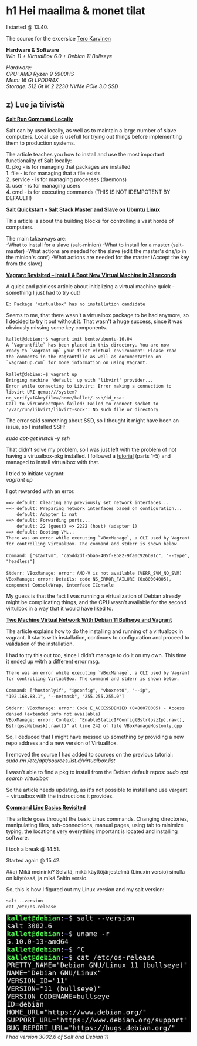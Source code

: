 # **h1 Hei maailma & monet tilat**

I started @ 13.40.
  
The source for the excersice [Tero Karvinen](https://terokarvinen.com/2021/configuration-management-systems-2022-spring/#h1-hei-maailma--monet-tilat)
  
**Hardware & Software**  
*Win 11 + VirtualBox 6.0 + Debian 11 Bullseye*  
  
*Hardware:*  
*CPU: AMD Ryzen 9 5900HS*  
*Mem: 16 Gt LPDDR4X*  
*Storage: 512 Gt M.2 2230 NVMe PCIe 3.0 SSD*  
  
##  z) Lue ja tiivistä ##

**[Salt Run Command Locally](https://terokarvinen.com/2021/salt-run-command-locally/)**  
  
Salt can by used locally, as well as to maintain a large number of slave computers. Local use is usefull for trying out things before implementing them to production systems.

The article teaches you how to install and use the most important functionality of Salt locally:  
	0. pkg - is for managing that packages are installed  
	1. file - is for managing that a file exists  
	2. service - is for managing processes (daemons)  
	3. user - is for managing users  
	4. cmd - is for executing commands (THIS IS NOT IDEMPOTENT BY DEFAULT!)  
  
**[Salt Quickstart – Salt Stack Master and Slave on Ubuntu Linux](https://terokarvinen.com/2018/salt-quickstart-salt-stack-master-and-slave-on-ubuntu-linux/)**  
  
This article is about the building blocks for controlling a vast horde of computers.  
  
The main takeaways are:  
-What to install for a slave (salt-minion)
-What to install for a master  (salt-master)
-What actions are needed for the slave (edit the master's dns/ip in the minion's conf)
-What actions are needed for the master (Accept the key from the slave)
  
**[Vagrant Revisited – Install & Boot New Virtual Machine in 31 seconds](https://terokarvinen.com/2017/04/11/vagrant-revisited-install-boot-new-virtual-machine-in-31-seconds/)**  
  
A quick and painless article about initializing a virtual machine quick - something I just had to try out!  
  
````
E: Package 'virtualbox' has no installation candidate
````  
  
Seems to me, that there wasn't a virtualbox package to be had anymore, so I decided to try it out without it. That wasn't a huge success, since it was obviously missing some key components.  
  
````
kallet@debian:~$ vagrant init bento/ubuntu-16.04
A `Vagrantfile` has been placed in this directory. You are now
ready to `vagrant up` your first virtual environment! Please read
the comments in the Vagrantfile as well as documentation on
`vagrantup.com` for more information on using Vagrant.

kallet@debian:~$ vagrant up
Bringing machine 'default' up with 'libvirt' provider...
Error while connecting to Libvirt: Error making a connection to libvirt URI qemu:///system?no_verify=1&keyfile=/home/kallet/.ssh/id_rsa:
Call to virConnectOpen failed: Failed to connect socket to '/var/run/libvirt/libvirt-sock': No such file or directory
````
  
The error said something about SSD, so I thought it might have been an issue, so I installed SSH:  
  
*sudo apt-get install -y ssh*  
  
That didn't solve my problem, so I was just left with the problem of not having a virtualbox-pkg installed. I followed a [tutorial](https://www.how2shout.com/linux/installing-virtualbox-app-on-debian-11-bullseye/) (parts 1-5) and managed to install virtualbox with that.  
  
I tried to initiate vagrant:  
*vagrant up*  
  
I got rewarded with an error.  
  
````
==> default: Clearing any previously set network interfaces...
==> default: Preparing network interfaces based on configuration...
    default: Adapter 1: nat
==> default: Forwarding ports...
    default: 22 (guest) => 2222 (host) (adapter 1)
==> default: Booting VM...
There was an error while executing `VBoxManage`, a CLI used by Vagrant
for controlling VirtualBox. The command and stderr is shown below.

Command: ["startvm", "ca5dd2df-5ba6-405f-8b82-9fa0c926b91c", "--type", "headless"]

Stderr: VBoxManage: error: AMD-V is not available (VERR_SVM_NO_SVM)
VBoxManage: error: Details: code NS_ERROR_FAILURE (0x80004005), component ConsoleWrap, interface IConsole
````

My guess is that the fact I was running a virtualization of Debian already might be complicating things, and the CPU wasn't available for the second virtulbox in a way that it would have liked to.  
  
**[Two Machine Virtual Network With Debian 11 Bullseye and Vagrant](https://terokarvinen.com/2021/two-machine-virtual-network-with-debian-11-bullseye-and-vagrant/)**  
  
The article explains how to do the installing and running of a virtualbox in vagrant. It starts with installation, continues to configuration and proceed to validation of the installation.  
  
I had to try this out too, since I didn't manage to do it on my own. This time it ended up witrh a different error msg.  
  
````
There was an error while executing `VBoxManage`, a CLI used by Vagrant
for controlling VirtualBox. The command and stderr is shown below.

Command: ["hostonlyif", "ipconfig", "vboxnet0", "--ip", "192.168.88.1", "--netmask", "255.255.255.0"]

Stderr: VBoxManage: error: Code E_ACCESSDENIED (0x80070005) - Access denied (extended info not available)
VBoxManage: error: Context: "EnableStaticIPConfig(Bstr(pszIp).raw(), Bstr(pszNetmask).raw())" at line 242 of file VBoxManageHostonly.cpp
````

So, I deduced that I might have messed up something by providing a new repo address and a new version of VirtualBox.  
  
I removed the source I had added to sources on the previous tutorial:  
*sudo rm /etc/apt/sources.list.d/virtualbox.list*  
  
I wasn't able to find a pkg to install from the Debian default repos:
*sudo apt search virtualbox*  
  
So the article needs updating, as it's not possible to install and use vargant + virtualbox with the instructions it provides. 
  
**[Command Line Basics Revisited](https://terokarvinen.com/2020/command-line-basics-revisited/)**
  
The article goes throught the basic Linux commands. Changing directories, manipulating files, ssh-connections, manual pages, using tab to minimize typing, the locations very everything important is located and installing software.

I took a break @ 14.51.  
  
Started again @ 15.42.  
  
##a) Mikä meininki? Selvitä, mikä käyttöjärjestelmä (Linuxin versio) sinulla on käytössä, ja mikä Saltin versio.  
  
So, this is how I figured out my Linux version and my salt version:  
	
	salt --version  
	cat /etc/os-release  
  

![Pic 1.](pics/h1/1.png)  
*I had version 3002.6 of Salt and Debian 11*  
  



